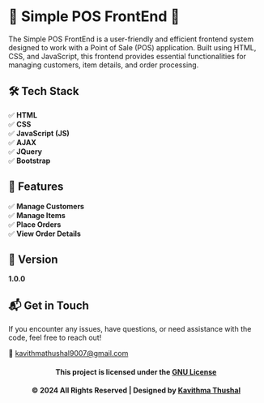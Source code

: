 # 🌟 Simple POS FrontEnd 🌟

The Simple POS FrontEnd is a user-friendly and efficient frontend system designed to work with a Point of Sale (POS) application. Built using HTML, CSS, and JavaScript, this frontend provides essential functionalities for managing customers, item details, and order processing.

## 🛠️ Tech Stack

✅ **HTML**<br/>
✅ **CSS**<br/>
✅ **JavaScript (JS)**<br/>
✅ **AJAX**<br/>
✅ **JQuery**<br/>
✅ **Bootstrap**<br/>

## 🚀 Features

✅ **Manage Customers**<br/>
✅ **Manage Items**<br/>
✅ **Place Orders**<br/>
✅ **View Order Details**<br/>

## 📝 Version

**1.0.0**

## 📬 Get in Touch

If you encounter any issues, have questions, or need assistance with the code, feel free to reach out!

📧 [kavithmathushal9007@gmail.com](mailto:kavithmathushal9007@gmail.com)

<div align="center">

#### This project is licensed under the [GNU License](LICENSE)

#### © 2024 All Rights Reserved | Designed by [Kavithma Thushal](https://github.com/Kavithma-Thushal)

</div>